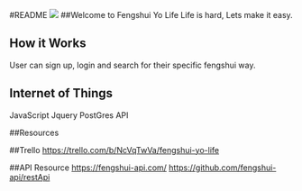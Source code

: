 #README 
![](http://gph.is/XJbWXV)
##Welcome to Fengshui Yo Life 
Life is hard, Lets make it easy. 

## How it Works 
User can sign up, login and search for their specific fengshui way. 

## Internet of Things
JavaScript
Jquery
PostGres
API

##Resources

##Trello 
https://trello.com/b/NcVqTwVa/fengshui-yo-life

##API Resource
https://fengshui-api.com/
https://github.com/fengshui-api/restApi
